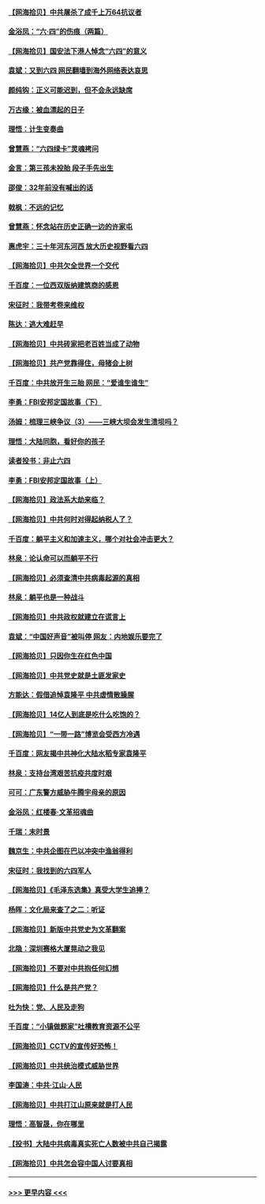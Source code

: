 #### [【网海拾贝】中共屠杀了成千上万64抗议者](../pages/nsc993/n13002713.md?t=06062251) 
#### [金浴凤：“六·四”的伤痕（两篇）](../pages/nsc993/n13001719.md?t=06062251) 
#### [【网海拾贝】国安法下港人悼念“六四”的意义](../pages/nsc993/n13001039.md?t=06062251) 
#### [袁斌：又到六四 网民翻墙到海外网络表达哀思](../pages/nsc993/n13000995.md?t=06062251) 
#### [颜纯钩：正义可能迟到，但不会永远缺席](../pages/nsc993/n13000920.md?t=06062251) 
#### [万古缘：被血漂起的日子](../pages/nsc993/n13000914.md?t=06062251) 
#### [理悟：计生变奏曲](../pages/nsc993/n13000414.md?t=06062251) 
#### [曾慧燕：“六四绿卡”灵魂拷问](../pages/nsc993/n13000277.md?t=06062251) 
#### [金言：第三孩未投胎 段子手先出生](../pages/nsc993/n13000215.md?t=06062251) 
#### [邵俊：32年前没有喊出的话](../pages/nsc993/n13000181.md?t=06062251) 
#### [戟枫：不远的记忆](../pages/nsc993/n13000121.md?t=06062251) 
#### [曾慧燕：怀念站在历史正确一边的许家屯](../pages/nsc993/n13000073.md?t=06062251) 
#### [惠虎宇：三十年河东河西 放大历史视野看六四](../pages/nsc993/n13000018.md?t=06062251) 
#### [【网海拾贝】中共欠全世界一个交代](../pages/nsc993/n12998706.md?t=06062251) 
#### [千百度：一位西双版纳建筑商的感恩](../pages/nsc993/n12998487.md?t=06062251) 
#### [宋征时：我带考卷来维权](../pages/nsc993/n12994088.md?t=06062251) 
#### [陈达：逃大难赶早](../pages/nsc993/n12993569.md?t=06062251) 
#### [【网海拾贝】中共砖家把老百姓当成了动物](../pages/nsc993/n12993483.md?t=06062251) 
#### [【网海拾贝】共产党靠得住，母猪会上树](../pages/nsc993/n12990730.md?t=06062251) 
#### [千百度：中共放开生三胎 网民：“爱谁生谁生”](../pages/nsc993/n12990644.md?t=06062251) 
#### [李勇：FBI安邦定国故事（下）](../pages/nsc993/n12987854.md?t=06062251) 
#### [汤姆：梳理三峡争议（3）——三峡大坝会发生溃坝吗？](../pages/nsc993/n12989806.md?t=06062251) 
#### [理悟：大陆同胞，看好你的孩子](../pages/nsc993/n12989778.md?t=06062251) 
#### [读者投书：非止六四](../pages/nsc993/n12989673.md?t=06062251) 
#### [李勇：FBI安邦定国故事（上）](../pages/nsc993/n12987749.md?t=06062251) 
#### [【网海拾贝】政法系大劫来临？](../pages/nsc993/n12987596.md?t=06062251) 
#### [【网海拾贝】中共何时对得起纳税人了？](../pages/nsc993/n12985578.md?t=06062251) 
#### [千百度：躺平主义和加速主义，哪个对社会冲击更大？](../pages/nsc993/n12985512.md?t=06062251) 
#### [林泉：论认命可以而躺平不行](../pages/nsc993/n12985505.md?t=06062251) 
#### [【网海拾贝】必须查清中共病毒起源的真相](../pages/nsc993/n12984276.md?t=06062251) 
#### [林泉：躺平也是一种战斗](../pages/nsc993/n12984194.md?t=06062251) 
#### [【网海拾贝】中共政权就建立在谎言上](../pages/nsc993/n12981880.md?t=06062251) 
#### [袁斌：“中国好声音”被叫停 网友：内地娱乐要完了](../pages/nsc993/n12981826.md?t=06062251) 
#### [【网海拾贝】只因你生在红色中国](../pages/nsc993/n12979096.md?t=06062251) 
#### [【网海拾贝】中共党史就是土匪发家史](../pages/nsc993/n12976478.md?t=06062251) 
#### [方能达：假借追悼袁隆平 中共虚情散臊腥](../pages/nsc993/n12976396.md?t=06062251) 
#### [【网海拾贝】14亿人到底是吃什么吃饱的？](../pages/nsc993/n12974125.md?t=06062251) 
#### [【网海拾贝】“一带一路”博览会受西方冷遇](../pages/nsc993/n12971787.md?t=06062251) 
#### [千百度：网友揭中共神化大陆水稻专家袁隆平](../pages/nsc993/n12971733.md?t=06062251) 
#### [林泉：支持台湾艰苦抗疫共度时艰](../pages/nsc993/n12971350.md?t=06062251) 
#### [可可：广东警方威胁牛腾宇母亲的原因](../pages/nsc993/n12971100.md?t=06062251) 
#### [金浴凤：红楼春·文革招魂曲](../pages/nsc993/n12970354.md?t=06062251) 
#### [千瑞：末时景](../pages/nsc993/n12970337.md?t=06062251) 
#### [魏京生：中共企图在巴以冲突中渔翁得利](../pages/nsc993/n12970286.md?t=06062251) 
#### [宋征时：我找到的六四军人](../pages/nsc993/n12970213.md?t=06062251) 
#### [【网海拾贝】《毛泽东选集》真受大学生追捧？](../pages/nsc993/n12968779.md?t=06062251) 
#### [杨晖：文化局来查了之二：听证](../pages/nsc993/n12966528.md?t=06062251) 
#### [【网海拾贝】新版中共党史为文革翻案](../pages/nsc993/n12967526.md?t=06062251) 
#### [北隐：深圳赛格大厦晃动之我见](../pages/nsc993/n12967393.md?t=06062251) 
#### [【网海拾贝】不要对中共抱任何幻想](../pages/nsc993/n12965222.md?t=06062251) 
#### [【网海拾贝】什么是共产党？](../pages/nsc993/n12962781.md?t=06062251) 
#### [吐为快：党、人民及走狗](../pages/nsc993/n12962747.md?t=06062251) 
#### [千百度：“小镇做题家”吐槽教育资源不公平](../pages/nsc993/n12962705.md?t=06062251) 
#### [【网海拾贝】CCTV的宣传好恐怖！](../pages/nsc993/n12959984.md?t=06062251) 
#### [【网海拾贝】中共统治模式威胁世界](../pages/nsc993/n12957622.md?t=06062251) 
#### [李国涛：中共‧江山‧人民](../pages/nsc993/n12957502.md?t=06062251) 
#### [【网海拾贝】中共打江山原来就是打人民](../pages/nsc993/n12954345.md?t=06062251) 
#### [理悟：高智晟，你在哪里](../pages/nsc993/n12953115.md?t=06062251) 
#### [【投书】大陆中共病毒真实死亡人数被中共自己揭露](../pages/nsc993/n12953050.md?t=06062251) 
#### [【网海拾贝】中共怎会容中国人讨要真相](../pages/nsc993/n12952161.md?t=06062251) 

----
#### [ >>> 更早内容 <<< ](../indexes/nsc993-earlier.md)
